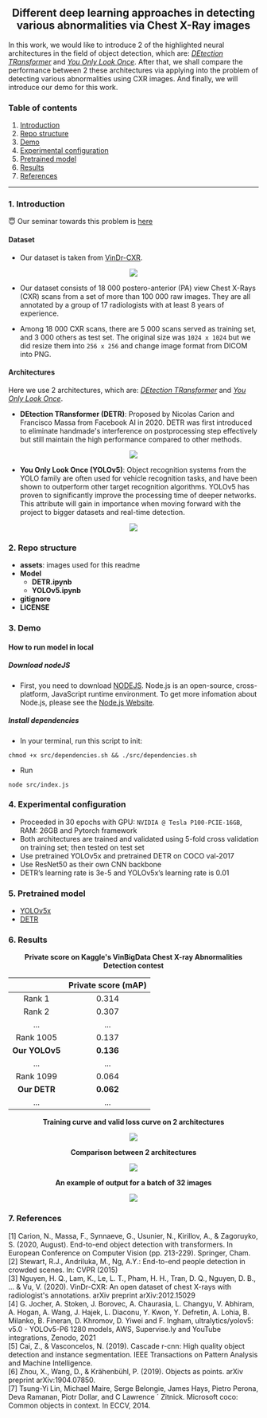 <div align='center'>

## Different deep learning approaches in detecting various abnormalities via Chest X-Ray images
</div>

In this work, we would like to introduce 2 of the highlighted neural architectures in the field of object detection, which are: *[DEtection TRansformer](https://arxiv.org/abs/2005.12872)* and *[You Only Look Once](https://github.com/ultralytics/yolov5)*. After that, we shall compare the performance between 2 these architectures via applying into the problem of detecting various abnormalities using CXR images. And finally, we will introduce our demo for this work.      

### Table of contents
1. [Introduction](#1-introduction)
2. [Repo structure](#2-repo-structure)
3. [Demo](#3-demo)
4. [Experimental configuration](#4-experimental-configuration)
5. [Pretrained model](#5-pretrained-model)
6. [Results](#6-results)
7. [References](#7-references)

---

### 1. Introduction
😇 Our seminar towards this problem is [here](https://docs.google.com/presentation/d/1yuXYOfvzT87p70bg9UB8lxxuV51fv76dW3TDGhrJR4g/edit?usp=sharing)
#### Dataset
- Our dataset is taken from [VinDr-CXR](https://vindr.ai/datasets/cxr).
<div align='center'>

<img src='assets/dataset.png'>
</div>

- Our dataset consists of 18 000 postero-anterior (PA) view Chest X-Rays (CXR) scans from a set of more than 100 000 raw images. They are all annotated by a group of 17 radiologists with at least 8 years of experience.    

- Among 18 000 CXR scans, there are 5 000 scans served as training set, and 3 000 others as test set. The original size was `1024 x 1024` but we did resize them into `256 x 256` and change image format from DICOM into PNG.

#### Architectures
Here we use 2 architectures, which are: *[DEtection TRansformer](https://arxiv.org/abs/2005.12872)* and *[You Only Look Once](https://github.com/ultralytics/yolov5)*.     

- **DEtection TRansformer (DETR)**: Proposed by Nicolas Carion and Francisco Massa from Facebook AI in 2020. DETR was first introduced to eliminate handmade's interference on postprocessing step effectively but still maintain the high performance compared to other methods.    

<div align='center'>

<img src='assets/detr.png'>
</div>

- **You Only Look Once (YOLOv5)**: Object recognition systems from the YOLO family are often used for vehicle recognition tasks, and have been shown to outperform other target recognition algorithms. YOLOv5 has proven to significantly improve the processing time of deeper networks. This attribute will gain in importance when moving forward with the project to bigger datasets and real-time detection.     

<div align='center'>

<img src='assets/yolov5.png'>
</div>

### 2. Repo structure
- **assets**: images used for this readme
- **Model**
    - **DETR.ipynb**
    - **YOLOv5.ipynb**
- **gitignore**
- **LICENSE**

### 3. Demo
#### How to run model in local

##### Download nodeJS
- First, you need to download [NODEJS](https://nodejs.org/en/). Node.js is an open-source, cross-platform, JavaScript runtime environment. To get more infomation about Node.js, please see the [Node.js Website](https://nodejs.org/en/). 

##### Install dependencies

- In your terminal, run this script to init:
```{bash} 
chmod +x src/dependencies.sh && ./src/dependencies.sh
```
- Run 
```{bash}
node src/index.js
```

### 4. Experimental configuration

- Proceeded in 30 epochs with GPU: `NVIDIA @ Tesla P100-PCIE-16GB`, RAM: 26GB and Pytorch framework
- Both architectures are trained and validated using 5-fold cross validation on training set; then tested on test set
- Use pretrained YOLOv5x and pretrained DETR on COCO val-2017
- Use ResNet50 as their own CNN backbone
- DETR’s learning rate is 3e-5 and YOLOv5x’s learning rate is 0.01


### 5. Pretrained model
- [YOLOv5x](https://drive.google.com/file/d/1ZckQYba28BkCLZX0ASgvM6THhhEjZTlf/view)
- [DETR](https://drive.google.com/file/d/1BDjRhMsuryTS8oQ6uWRD8RM7Sf7JC547/view)


### 6. Results

<div align='center'>
    
**Private score on Kaggle's VinBigData Chest X-ray Abnormalities Detection contest**

</div>

<div align='center'>
    
| | Private score (mAP) |
|:--:|:--:|
| Rank 1 | 0.314 |
| Rank 2 | 0.307 | 
| ... | ... |
| Rank 1005 | 0.137 |
| **Our YOLOv5** | **0.136** | 
| ... | ... |
| Rank 1099 | 0.064 | 
| **Our DETR** | **0.062** | 
| ... | ... |
</div>

<div align='center'>

**Training curve and valid loss curve on 2 architectures**

<img src='assets/train-loss.png'>


**Comparison between 2 architectures**


<img src='assets/training-time-test.png'>
        
</div>


<div align='center'>    

**An example of output for a batch of 32 images**

<img style='height: 50%, width: 50%' src='assets/val_batch1_pred.jpg'>
</div>


### 7. References
[1]  Carion, N., Massa, F., Synnaeve, G., Usunier, N., Kirillov, A., & Zagoruyko, S. (2020, August). End-to-end object detection with transformers. In European Conference on Computer Vision (pp. 213-229). Springer, Cham.         
[2]  Stewart, R.J., Andriluka, M., Ng, A.Y.: End-to-end people detection in crowded scenes. In: CVPR (2015)      
[3]  Nguyen, H. Q., Lam, K., Le, L. T., Pham, H. H., Tran, D. Q., Nguyen, D. B., ... & Vu, V. (2020). VinDr-CXR: An open dataset of chest X-rays with radiologist's annotations. arXiv preprint arXiv:2012.15029      
[4]  G. Jocher, A. Stoken, J. Borovec, A. Chaurasia, L. Changyu, V. Abhiram, A. Hogan, A. Wang, J. Hajek, L. Diaconu, Y. Kwon, Y. Defretin, A. Lohia, B. Milanko, B. Fineran, D. Khromov, D. Yiwei and F. Ingham, ultralytics/yolov5: v5.0 - YOLOv5-P6 1280 models, AWS, Supervise.ly and YouTube integrations, Zenodo, 2021       
[5]  Cai, Z., & Vasconcelos, N. (2019). Cascade r-cnn: High quality object detection and instance segmentation. IEEE Transactions on Pattern Analysis and Machine Intelligence.        
[6]  Zhou, X., Wang, D., & Krähenbühl, P. (2019). Objects as points. arXiv preprint arXiv:1904.07850.     
[7]  Tsung-Yi Lin, Michael Maire, Serge Belongie, James Hays, Pietro Perona, Deva Ramanan, Piotr Dollar, and C Lawrence ´ Zitnick. Microsoft coco: Common objects in context. In ECCV, 2014.      

